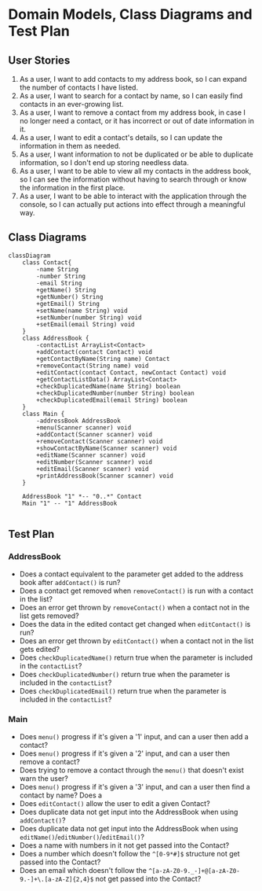 # Domain Models, Class Diagrams and Test Plan

## User Stories

1. As a user, I want to add contacts to my address book, so I can expand the number of contacts I have listed.
2. As a user, I want to search for a contact by name, so I can easily find contacts in an ever-growing list.
3. As a user, I want to remove a contact from my address book, in case I no longer need a contact, or it has incorrect or out of date information in it.
4. As a user, I want to edit a contact's details, so I can update the information in them as needed.
5. As a user, I want information to not be duplicated or be able to duplicate information, so I don't end up storing needless data.
6. As a user, I want to be able to view all my contacts in the address book, so I can see the information without having to search through or know the information in the first place.
7. As a user, I want to be able to interact with the application through the console, so I can actually put actions into effect through a meaningful way.

## Class Diagrams

```mermaid
classDiagram
    class Contact{
        -name String
        -number String
        -email String
        +getName() String
        +getNumber() String
        +getEmail() String
        +setName(name String) void
        +setNumber(number String) void
        +setEmail(email String) void
    }
    class AddressBook {
        -contactList ArrayList<Contact>
        +addContact(contact Contact) void
        +getContactByName(String name) Contact
        +removeContact(String name) void
        +editContact(contact Contact, newContact Contact) void
        +getContactListData() ArrayList<Contact>
        +checkDuplicatedName(name String) boolean
        +checkDuplicatedNumber(number String) boolean
        +checkDuplicatedEmail(email String) boolean
    }
    class Main {
        -addressBook AddressBook
        +menu(Scanner scanner) void
        +addContact(Scanner scanner) void
        +removeContact(Scanner scanner) void
        +showContactByName(Scanner scanner) void
        +editName(Scanner scanner) void
        +editNumber(Scanner scanner) void
        +editEmail(Scanner scanner) void
        +printAddressBook(Scanner scanner) void
    }

    AddressBook "1" *-- "0..*" Contact
    Main "1" -- "1" AddressBook
    
```

## Test Plan

### AddressBook

- Does a contact equivalent to the parameter get added to the address book after `addContact()` is run?
- Does a contact get removed when `removeContact()` is run with a contact in the list?
- Does an error get thrown by `removeContact()` when a contact not in the list gets removed?
- Does the data in the edited contact get changed when `editContact()` is run?
- Does an error get thrown by `editContact()` when a contact not in the list gets edited?
- Does `checkDuplicatedName()` return true when the parameter is included in the `contactList`?
- Does `checkDuplicatedNumber()` return true when the parameter is included in the `contactList`?
- Does `checkDuplicatedEmail()` return true when the parameter is included in the `contactList`?

### Main
- Does `menu()` progress if it's given a '1' input, and can a user then add a contact?
- Does `menu()` progress if it's given a '2' input, and can a user then remove a contact?
- Does trying to remove a contact through the `menu()` that doesn't exist warn the user?
- Does `menu()` progress if it's given a '3' input, and can a user then find a contact by name? Does a 
- Does `editContact()` allow the user to edit a given Contact?
- Does duplicate data not get input into the AddressBook when using `addContact()`?
- Does duplicate data not get input into the AddressBook when using `editName()`/`editNumber()`/`editEmail()`?
- Does a name with numbers in it not get passed into the Contact?
- Does a number which doesn't follow the `^[0-9*#]$` structure not get passed into the Contact?
- Does an email which doesn't follow the `^[a-zA-Z0-9._-]+@[a-zA-Z0-9.-]+\.[a-zA-Z]{2,4}$` not get passed into the Contact?
